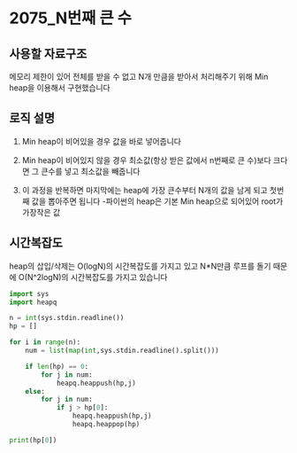 # 2075_N번째 큰 수

## 사용할 자료구조
메모리 제한이 있어 전체를 받을 수 없고 N개 만큼을 받아서 처리해주기 위해 Min heap을 이용해서 구현했습니다

## **로직 설명**
1. Min heap이 비어있을 경우 값을 바로 넣어줍니다

2. Min heap이 비어있지 않을 경우 최소값(항상 받은 값에서 n번째로 큰 수)보다 크다면 그 큰수를 넣고 최소값을 빼줍니다

3. 이 과정을 반복하면 마지막에는 heap에 가장 큰수부터 N개의 값을 남게 되고 첫번째 값을 뽑아주면 됩니다
-파이썬의 heap은 기본 Min heap으로 되어있어 root가 가장작은 값

## **시간복잡도**
heap의 삽입/삭제는 O(logN)의 시간복잡도를 가지고 있고 N*N만큼 루프를 돌기 때문에 O(N^2logN)의 시간복잡도를 가지고 있습니다


```python
import sys
import heapq

n = int(sys.stdin.readline())
hp = []

for i in range(n):
    num = list(map(int,sys.stdin.readline().split()))

    if len(hp) == 0:
        for j in num:
            heapq.heappush(hp,j)
    else:
        for j in num:
            if j > hp[0]:
                heapq.heappush(hp,j)
                heapq.heappop(hp)

print(hp[0])
